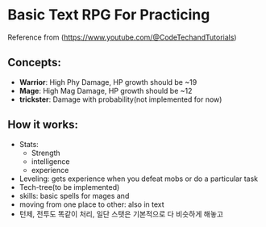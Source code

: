 # Basic Text RPG For Practicing

Reference from (https://www.youtube.com/@CodeTechandTutorials)

## Concepts:
- **Warrior**: High Phy Damage, HP growth should be ~19
- **Mage**: High Mag Damage, HP growth should be ~12
- **trickster**: Damage with probability(not implemented for now)

## How it works:
 - Stats:
    - Strength
    - intelligence
    - experience
 - Leveling: gets experience when you defeat mobs or do a particular task 
 - Tech-tree(to be implemented)
 - skills: basic spells for mages and 
 - moving from one place to other: also in text
 - 턴제, 전투도 똑같이 처리, 일단 스탯은 기본적으로 다 비슷하게 해놓고

